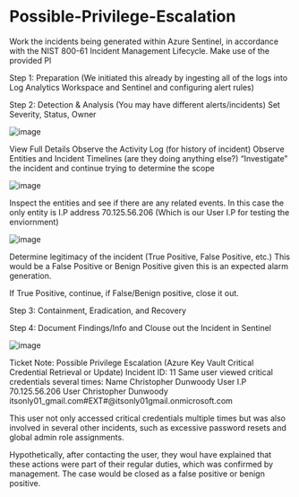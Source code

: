 # Possible-Privilege-Escalation

Work the incidents being generated within Azure Sentinel, in accordance with the
NIST 800-61 Incident Management Lifecycle. Make use of the provided Pl

Step 1: Preparation
(We initiated this already by ingesting all of the logs into Log Analytics Workspace and Sentinel and configuring alert rules)

Step 2: Detection & Analysis (You may have different alerts/incidents)
Set Severity, Status, Owner

![image](https://github.com/user-attachments/assets/4ae6eb22-dc07-45b7-822a-4d7725f94d4d)

View Full Details 
Observe the Activity Log (for history of incident)
Observe Entities and Incident Timelines (are they doing anything else?)
“Investigate” the incident and continue trying to determine the scope

![image](https://github.com/user-attachments/assets/da291bcc-fb97-4424-90dc-494ca35ed1c5)

Inspect the entities and see if there are any related events.
In this case the only entity is I.P address 70.125.56.206 (Which is our User I.P for testing the  enviornment)

![image](https://github.com/user-attachments/assets/299968b8-3458-45bb-b1ad-b7d8dc0a3bde)


Determine legitimacy of the incident (True Positive, False Positive, etc.)
This would be a False Positive or Benign Positive given this is an expected alarm generation.

If True Positive, continue, if False/Benign positive, close it out.

Step 3: Containment, Eradication, and Recovery

Step 4: Document Findings/Info and Clouse out the Incident in Sentinel

![image](https://github.com/user-attachments/assets/8cbd2e8b-2467-418c-b75a-17fce35a042a)


Ticket Note: Possible Privilege Escalation (Azure Key Vault Critical Credential Retrieval
or Update)
Incident ID: 11
Same user viewed critical credentials several times:
Name Christopher Dunwoody
User I.P 70.125.56.206
User Christopher Dunwoody
itsonly01_gmail.com#EXT#@itsonly01gmail.onmicrosoft.com

This user not only accessed critical credentials multiple times but was also involved in several other incidents, such as excessive password resets and global admin role assignments.

Hypothetically, after contacting the user, they woul have explained that these actions were part of their regular duties, which was confirmed by management. The case would be closed as a false positive or benign positive. 
